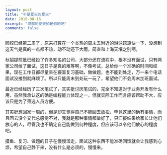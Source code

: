```yaml
---
layout: post
title: "不是夏天的夏天"
date: 2018-08-16
excerpt: "成都的夏天怕是假的吧"
comments: false
---
```


回校已经第二周了，原来打算在一个炎热的周末去附近的游泳馆凉快一下，没想到这天气是真的一点都不热，动不动还下大雨，简直和上海天壤之别啊。

秋招提前批已经投了许多知名的公司，大部分还在流程中，根本没有面试，只有两家公司给了面试，这日子是真的难等啊，不像考试，总给你一个准确的时间和结果，现在工作日都尽量呆在寝室复习基础，做做题，也不能到处走，万一来个电话面试没接到就麻烦了。所以只能周末到处玩一玩了，希望他们不会周末加班面试。

最近已经经历了三次笔试了，其实挺讨厌笔试的，完全不知道对于业务开发有什么用，虽然我承认这的确是编程能力体现之一，但就实际工作而言应该帮助不大，应该只是为了筛选人员方便。

其实挺想回家一周的，但是却又觉得自己不能回去放松，毕竟这里的确有事情，而且回去没个交代总感觉不对，我就是那种事情都做好了，只汇报结果给家长让他们放心的人，尽管我也不确定自己能做到何种程度，但应该可以令他们放心的程度吧。

摸鱼、复习、做题的日子在慢慢溜走，面试这种东西不能准确回馈就会让我感到心烦，希望自己静下来，没有什么是必须的，慢慢来。